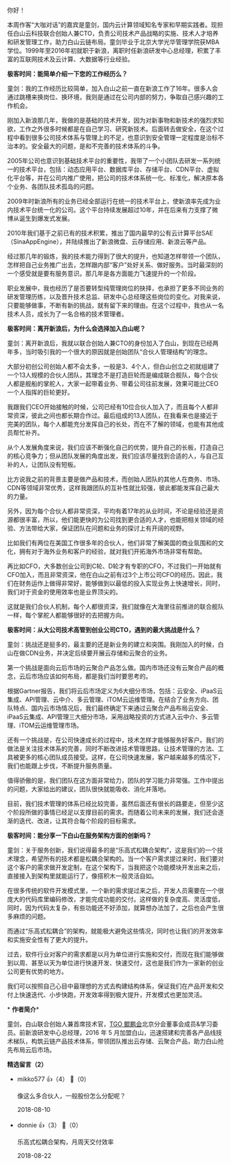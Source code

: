 你好！

本周作客“大咖对话”的嘉宾是童剑，国内云计算领域知名专家和早期实践者。现担任白山云科技联合创始人兼CTO，负责公司技术产品战略的实施、技术人才培养和研发管理工作，助力白山云链布局。童剑毕业于北京大学光华管理学院获MBA学位。1999年至2016年初就职于新浪，离职时任新浪研发中心总经理，积累了丰富的互联网技术及云计算、大数据等行业经验。

**极客时间：能简单介绍一下您的工作经历么？**

童剑：我的工作经历比较简单，加入白山之前一直在新浪工作了16年。很多人会通过跳槽来换岗位、换环境，我则是通过在公司内部的努力，争取自己感兴趣的工作机会。

刚加入新浪那几年，我做的是基础的技术开发，因为对新事物和新技术的强烈求知欲，工作之外很多时候都是在自己学习、研究新技术。后面转去做安全，在这个过程中看到很多公司技术体系与管理上的不足，也意识到安全管理一定程度是治标不治本的。安全最大的问题，是和不完善的技术体系的斗争。

2005年公司也意识到基础技术平台的重要性，我带了一个小团队去研发一系列统一的技术平台，包括：动态应用平台、数据库平台、存储平台、CDN平台、虚拟化平台等，并在公司内推广使用，把公司的技术体系统一化、标准化，解决原本各个业务、各团队技术孤岛的问题。

2009年时新浪所有的业务已经全部运行在统一的技术平台上，使新浪率先成为业内技术平台统一化的公司。这个平台持续发展超过10年，并在后来有力支撑了微博从诞生到爆发式发展。

2010年我们基于之前已有的技术积累，推出了国内最早的公有云计算平台SAE（SinaAppEngine），并陆续推出了新浪微盘、云存储应用、新浪云等产品。

经过那几年的锻炼，我的技术能力得到了很大的提升，也知道怎样带领一个团队，怎样把自己业务推广出去，怎样跟内部“客户”处好关系、做好服务。当时最深刻的一个感受就是要有服务意识。那几年是各方面能力飞速提升的一个阶段。

职业发展中，我也经历了是否要转型纯管理岗位的抉择，也承担了更多不同业务的研发管理历练，以及晋升技术总监、研发中心总经理这些岗位的变化。对我来说，只要能够做事，不断有新的挑战，就有留下来的理由。在这个过程中，我也从一名技术人员，成长为了一名合格的技术管理者。

**极客时间：离开新浪后，为什么会选择加入白山呢？**

童剑：离开新浪后，我就以联合创始人兼CTO的身份加入了白山，到现在已经两年多，当时吸引我的一个很大的原因就是创始团队“合伙人管理结构”的理念。

大部分初创公司创始人都不会太多，一般是3、4个人，但白山创立之初就组建了一个13人规模的合伙人团队，其理念不是打造巨轮而是编成联合舰队，每个合伙人都是舰船的掌舵人，大家一起带着业务、带着公司往前发展，效果可能比CEO一个人指挥的巨轮更好。

我跟我们CEO开始接触的时候，公司已经有10位合伙人加入了，而且每个人都非常资深，彼此之间也都长期合作过。最后组成的13人团队，在我看来也是接近于完美的团队，每个人都能充分发挥自己的长处，而在不了解的领域，也能有其他成员帮忙补齐。

从个人发展角度来说，我们应该不断强化自己的优势，提升自己的长板，打造自己的核心竞争力；但从团队发展的角度出发，我们应该尽量找到合适的人，与自己互补的人，让团队没有短板。

比方说我之前的背景主要是做产品和技术，而创始人团队的其他人在商务、市场、CDN等领域非常优秀，这样我跟团队的互补性就比较强，彼此都能发挥自己最大的力量。

另外，因为每个合伙人都非常资深，平均有着17年的从业时间，不论是经验还是资源都很丰富，所以，他们能更快的为公司找到更合适的人才，也能把相关领域的经验、方法带给大家，保证团队在问题和业务的探讨上有开阔的视野。

比如我们有两位在美国工作很多年的合伙人，他们非常了解美国的商业氛围和的文化，拥有对于海外业务和客户的经验，就对我们开拓海外市场非常有帮助。

再比如CFO，大多数创业公司到C轮、D轮才有专职的CFO，不过我们一开始就有CFO加入，而且非常资深，他在白山之前有过3个上市公司CFO的经历。因此，我们在财务运作上做得非常好，能够做到以最低的投入实现业务上快速增长，同时，我们对于资金的使用效率也是业界顶尖的。

这就是我们合伙人机制，每个人都很资深，我们就像在大海里往前推进的联合舰队一样，每个掌舵人都能够很好的去把握方向。

**极客时间：从大公司技术高管到创业公司CTO，遇到的最大挑战是什么？**

童剑：挑战还是挺多的，最主要的还是新业务的建立和突围。我刚加入的时候，白山在做CDN业务，并决定后续要开展云存储和云聚合的业务。

第一个挑战是面向云后市场的云聚合产品怎么做。国内市场还没有云聚合产品的概念，云后市场应该如何布局，都是我们当时要思考的。

根据Gartner报告，我们将云后市场定义为6大细分市场，包括：云安全、iPaaS云集成、API管理、云中介、多云管理、iTOM云运维管理。在结合了业务方向、团队特点、国内云市场情况后，我们最终确定下来通过云聚合产品布局云安全、iPaaS云集成、API管理三大细分市场，采用战略投资的方式进入云中介、多云管理、iTOM云运维管理市场。

还有一个挑战是，在公司快速成长的过程中，技术怎样才能够服务好客户。我们的做法是关注技术体系的完善，同时不断改进技术管理思路，让技术管理的方法、工具被更多的核心团队成员接受。这样，在公司快速发展，客户越来越多的情况下，我们也能跟上步伐，不断提升服务质量。

值得骄傲的是，我们团队在这方面非常给力，团队的学习能力非常强。工作中提出的问题，大家给出的建议，团队很快就能吸收、消化并落地。

目前，我们技术管理的体系已经比较完善，虽然后面还有很长的路要走，但至少这个阶段所做的事情已经足以支撑目前的需求。而随着公司未来的发展，我们还会逐渐的迭代、改进，让其符合每个阶段的目标需求。

**极客时间：能分享一下白山在服务架构方面的创新吗？**

童剑：关于服务创新，我们说得最多的是“乐高式松耦合架构”，这是我们的一个技术理念，希望所有的技术都是松耦合架构的。当一个客户需求提过来时，我们要对这个客户的需求做开发定制，在这个架构下，当我把这个功能模块开发出来之后，直接接入到架构里就能运行了，像搭积木一般灵活自如。

在很多传统的软件开发模式里，一个新的需求提过来之后，开发人员需要在一个很庞大的代码库里编码修改，才能完成功能的交付。这样做的复杂度高、灵活度低，同时，因为代码太复杂，有些功能还不好添加，就算想办法加了，之后也会产生很多麻烦的问题。

而通过“乐高式松耦合”的架构，就能极大避免这些情况，同时也让我们的开发效率和实施安全性有了更大的提升。

过去，软件行业对客户的需求都是以月为单位进行实施和交付，而现在我们能够做到以周、甚至以天为单位进行快速开发、快速交付，这也是我们作为一家新的创业公司更有优势的地方。

我们可以按照自己心目中最理想的方式去构建结构体系，保证我们在产品开发和交付上快速迭代、小步快跑，开发效率得到极大提升，开发模式也更加灵活。

\* **作者简介***

童剑，白山联合创始人兼首席技术官，[TGO 鲲鹏会](http://tgo.geekbang.org)北京分会董事会成员&amp;学习委员。前新浪研发中心总经理，2016 年 5 月加盟白山，迅速搭建和完善各产品线技术梯队，构筑云链产品技术体系，带领团队推出云存储、云聚合产品，助力白山抢先布局云后市场。
<div><strong>精选留言（2）</strong></div><ul>
<li><span>mikko577</span> 👍（4） 💬（0）<p>像这么多合伙人，一般股份怎么分配呢？</p>2018-08-10</li><br/><li><span>donnie</span> 👍（3） 💬（0）<p>乐高式松耦合架构，月周天交付效率</p>2018-08-22</li><br/>
</ul>